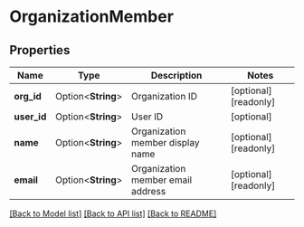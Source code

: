 # OrganizationMember

## Properties

Name | Type | Description | Notes
------------ | ------------- | ------------- | -------------
**org_id** | Option<**String**> | Organization ID | [optional][readonly]
**user_id** | Option<**String**> | User ID | [optional]
**name** | Option<**String**> | Organization member display name | [optional][readonly]
**email** | Option<**String**> | Organization member email address | [optional][readonly]

[[Back to Model list]](../README.md#documentation-for-models) [[Back to API list]](../README.md#documentation-for-api-endpoints) [[Back to README]](../README.md)


